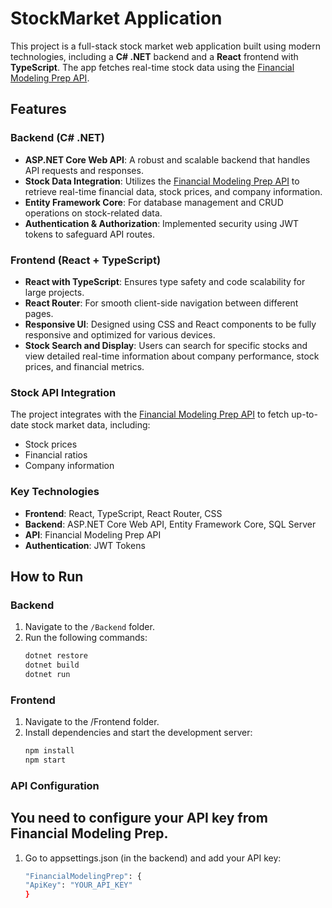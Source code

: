 # StockMarket Application

This project is a full-stack stock market web application built using modern technologies, including a **C# .NET** backend and a **React** frontend with **TypeScript**. The app fetches real-time stock data using the [Financial Modeling Prep API](https://site.financialmodelingprep.com/).

## Features

### Backend (C# .NET)
- **ASP.NET Core Web API**: A robust and scalable backend that handles API requests and responses.
- **Stock Data Integration**: Utilizes the [Financial Modeling Prep API](https://site.financialmodelingprep.com/) to retrieve real-time financial data, stock prices, and company information.
- **Entity Framework Core**: For database management and CRUD operations on stock-related data.
- **Authentication & Authorization**: Implemented security using JWT tokens to safeguard API routes.

### Frontend (React + TypeScript)
- **React with TypeScript**: Ensures type safety and code scalability for large projects.
- **React Router**: For smooth client-side navigation between different pages.
- **Responsive UI**: Designed using CSS and React components to be fully responsive and optimized for various devices.
- **Stock Search and Display**: Users can search for specific stocks and view detailed real-time information about company performance, stock prices, and financial metrics.

### Stock API Integration
The project integrates with the [Financial Modeling Prep API](https://site.financialmodelingprep.com/) to fetch up-to-date stock market data, including:
- Stock prices
- Financial ratios
- Company information

### Key Technologies
- **Frontend**: React, TypeScript, React Router, CSS
- **Backend**: ASP.NET Core Web API, Entity Framework Core, SQL Server
- **API**: Financial Modeling Prep API
- **Authentication**: JWT Tokens

## How to Run

### Backend
1. Navigate to the `/Backend` folder.
2. Run the following commands:
   ```bash
   dotnet restore
   dotnet build
   dotnet run

### Frontend
1. Navigate to the /Frontend folder.
2. Install dependencies and start the development server:
   ```bash
   npm install
   npm start
   
### API Configuration
## You need to configure your API key from Financial Modeling Prep.
1. Go to appsettings.json (in the backend) and add your API key:
   ```bash
   "FinancialModelingPrep": {
   "ApiKey": "YOUR_API_KEY"
   }
